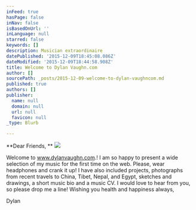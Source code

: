 ```yaml
---
inFeed: true
hasPage: false
inNav: false
isBasedOnUrl: ''
inLanguage: null
starred: false
keywords: []
description: Musician extraordinaire
datePublished: '2015-12-09T18:45:08.086Z'
dateModified: '2015-12-09T18:44:58.908Z'
title: Welcome to Dylan Vaughn.com
author: []
sourcePath: _posts/2015-12-09-welcome-to-dylan-vaughncom.md
published: true
authors: []
publisher:
  name: null
  domain: null
  url: null
  favicon: null
_type: Blurb

---
```

**Dear Friends, **
![](https://the-grid-user-content.s3-us-west-2.amazonaws.com/090d87ef-cf41-49d8-bf5d-7bc0bd67accd.jpg)

Welcome to www.dylanvaughn.com.!
I am so happy to present a wide selection of my music for the first time on the web. Please, wear headphones and crank it up!
I have also included projects, photographs from recent travels to China, Tibet, Nepal, and Egypt, sketches and drawings, a short music bio and a music CV.
I would love to hear from you, so please drop me a line!
Wishing you health and happiness always,

Dylan